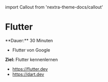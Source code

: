 import Callout from 'nextra-theme-docs/callout'

# Flutter

<Callout>
  **Dauer:** 30 Minuten

  - Flutter von Google

  **Ziel:** Flutter kennenlernen
</Callout>

- https://flutter.dev
- https://dart.dev